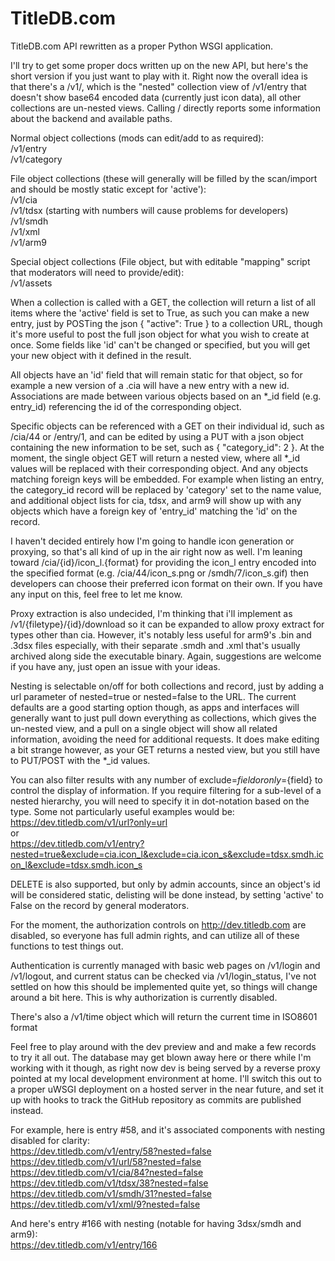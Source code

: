 # TitleDB.com

TitleDB.com API rewritten as a proper Python WSGI application.

I'll try to get some proper docs written up on the new API, but here's the short version if you just want to play with it. Right now the overall idea is that there's a /v1/, which is the "nested" collection view of /v1/entry that doesn't show base64 encoded data (currently just icon data), all other collections are un-nested views. Calling / directly reports some information about the backend and available paths.

Normal object collections (mods can edit/add to as required):  
/v1/entry  
/v1/category  

File object collections (these will generally will be filled by the scan/import and should be mostly static except for 'active'):  
/v1/cia  
/v1/tdsx (starting with numbers will cause problems for developers)  
/v1/smdh  
/v1/xml  
/v1/arm9  

Special object collections (File object, but with editable "mapping" script that moderators will need to provide/edit):  
/v1/assets  

When a collection is called with a GET, the collection will return a list of all items where the 'active' field is set to True, as such you can make a new entry, just by POSTing the json { "active": True } to a collection URL, though it's more useful to post the full json object for what you wish to create at once. Some fields like 'id' can't be changed or specified, but you will get your new object with it defined in the result.

All objects have an 'id' field that will remain static for that object, so for example a new version of a .cia will have a new entry with a new id. Associations are made between various objects based on an *_id field (e.g. entry_id) referencing the id of the corresponding object.

Specific objects can be referenced with a GET on their individual id, such as /cia/44 or /entry/1, and can be edited by using a PUT with a json object containing the new information to be set, such as { "category_id": 2 }. At the moment, the single object GET will return a nested view, where all *_id values will be replaced with their corresponding object. And any objects matching foreign keys will be embedded. For example when listing an entry, the category_id record will be replaced by 'category' set to the name value, and additional object lists for cia, tdsx, and arm9 will show up with any objects which have a foreign key of 'entry_id' matching the 'id' on the record.

I haven't decided entirely how I'm going to handle icon generation or proxying, so that's all kind of up in the air right now as well. I'm leaning toward /cia/{id}/icon_l.{format} for providing the icon_l entry encoded into the specified format (e.g. /cia/44/icon_s.png or /smdh/7/icon_s.gif) then developers can choose their preferred icon format on their own. If you have any input on this, feel free to let me know.

Proxy extraction is also undecided, I'm thinking that i'll implement as /v1/{filetype}/{id}/download so it can be expanded to allow proxy extract for types other than cia. However, it's notably less useful for arm9's .bin and .3dsx files especially, with their separate .smdh and .xml that's usually archived along side the executable binary. Again, suggestions are welcome if you have any, just open an issue with your ideas.

Nesting is selectable on/off for both collections and record, just by adding a url parameter of nested=true or nested=false to the URL. The current defaults are a good starting option though, as apps and interfaces will generally want to just pull down everything as collections, which gives the un-nested view, and a pull on a single object will show all related information, avoiding the need for additional requests. It does make editing a bit strange however, as your GET returns a nested view, but you still have to PUT/POST with the *_id values.

You can also filter results with any number of exclude=${field} or only=${field} to control the display of information. If you require filtering for a sub-level of a nested hierarchy, you will need to specify it in dot-notation based on the type. Some not particularly useful examples would be:  
https://dev.titledb.com/v1/url?only=url  
or  
https://dev.titledb.com/v1/entry?nested=true&exclude=cia.icon_l&exclude=cia.icon_s&exclude=tdsx.smdh.icon_l&exclude=tdsx.smdh.icon_s  

DELETE is also supported, but only by admin accounts, since an object's id will be considered static, delisting will be done instead, by setting 'active' to False on the record by general moderators.

For the moment, the authorization controls on http://dev.titledb.com are disabled, so everyone has full admin rights, and can utilize all of these functions to test things out. 

Authentication is currently managed with basic web pages on /v1/login and /v1/logout, and current status can be checked via /v1/login_status, I've not settled on how this should be implemented quite yet, so things will change around a bit here. This is why authorization is currently disabled.

There's also a /v1/time object which will return the current time in ISO8601 format

Feel free to play around with the dev preview and and make a few records to try it all out. The database may get blown away here or there while I'm working with it though, as right now dev is being served by a reverse proxy pointed at my local development environment at home. I'll switch this out to a proper uWSGI deployment on a hosted server in the near future, and set it up with hooks to track the GitHub repository as commits are published instead.


For example, here is entry #58, and it's associated components with nesting disabled for clarity:  
https://dev.titledb.com/v1/entry/58?nested=false  
https://dev.titledb.com/v1/url/58?nested=false  
https://dev.titledb.com/v1/cia/84?nested=false  
https://dev.titledb.com/v1/tdsx/38?nested=false  
https://dev.titledb.com/v1/smdh/31?nested=false  
https://dev.titledb.com/v1/xml/9?nested=false  


And here's entry #166 with nesting (notable for having 3dsx/smdh and arm9):  
https://dev.titledb.com/v1/entry/166  
